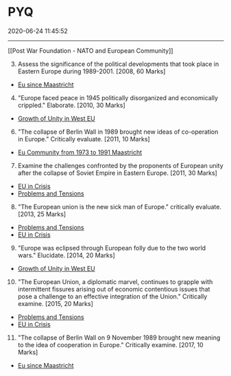 ﻿# PYQ
2020-06-24 11:45:52
            
---


[[Post War Foundation - NATO and European Community]]




3. Assess the significance of the political developments that took place in Eastern Europe during 1989-2001. [2008, 60 Marks]
-   [Eu since Maastricht](onenote:[[European]]%20Union&section-id={8A5A4BC6-4F34-476F-9EFC-DA75DA779FD7}&page-id={FE1A3CEF-E2EF-4729-A63A-4EDF72606163}&object-id={33ECD25D-6FFE-4202-9D81-030B8C860605}&C&base-path=https://d.docs.live.net/bbc8be5bd337910c/Documents/History%20Optional/World%20History/Part%20II/Unificaiton%20of%20Europe.one)






4. "Europe faced peace in 1945 politically disorganized and economically crippled." Elaborate. [2010, 30 Marks]
-   [Growth of Unity in West EU](onenote:[[Post]]%20War%20Foundation%20%20NATO%20and%20European%20Community&section-id={8A5A4BC6-4F34-476F-9EFC-DA75DA779FD7}&page-id={43A10D26-9B6F-4EC5-A13E-77AB220928BA}&object-id={9038CEA3-E8F6-4BB9-AD33-BA89431D8F5A}&C&base-path=https://d.docs.live.net/bbc8be5bd337910c/Documents/History%20Optional/World%20History/Part%20II/Unificaiton%20of%20Europe.one)






6. "The collapse of Berlin Wall in 1989 brought new ideas of co-operation in Europe." Critically evaluate. [2011, 10 Marks]
-   [Eu Community from 1973 to 1991 Maastricht](onenote:[[Consolidation]]%20and%20Expansion%20of%20European%20Community&section-id={8A5A4BC6-4F34-476F-9EFC-DA75DA779FD7}&page-id={53F733BD-66A7-40C9-87C4-78BFDAF453D3}&object-id={14F13ED6-E2BA-4D36-A9C7-757E0DD64641}&C&base-path=https://d.docs.live.net/bbc8be5bd337910c/Documents/History%20Optional/World%20History/Part%20II/Unificaiton%20of%20Europe.one)






7. Examine the challenges confronted by the proponents of European unity after the collapse of Soviet Empire in Eastern Europe. [2011, 30 Marks]
-   [EU in Crisis](onenote:[[European]]%20Union&section-id={8A5A4BC6-4F34-476F-9EFC-DA75DA779FD7}&page-id={FE1A3CEF-E2EF-4729-A63A-4EDF72606163}&object-id={33ECD25D-6FFE-4202-9D81-030B8C860605}&5A&base-path=https://d.docs.live.net/bbc8be5bd337910c/Documents/History%20Optional/World%20History/Part%20II/Unificaiton%20of%20Europe.one)
-   [Problems and Tensions](onenote:[[European]]%20Union&section-id={8A5A4BC6-4F34-476F-9EFC-DA75DA779FD7}&page-id={FE1A3CEF-E2EF-4729-A63A-4EDF72606163}&object-id={33ECD25D-6FFE-4202-9D81-030B8C860605}&42&base-path=https://d.docs.live.net/bbc8be5bd337910c/Documents/History%20Optional/World%20History/Part%20II/Unificaiton%20of%20Europe.one)






8. "The European union is the new sick man of Europe." critically evaluate. [2013, 25 Marks]
-   [Problems and Tensions](onenote:[[European]]%20Union&section-id={8A5A4BC6-4F34-476F-9EFC-DA75DA779FD7}&page-id={FE1A3CEF-E2EF-4729-A63A-4EDF72606163}&object-id={33ECD25D-6FFE-4202-9D81-030B8C860605}&42&base-path=https://d.docs.live.net/bbc8be5bd337910c/Documents/History%20Optional/World%20History/Part%20II/Unificaiton%20of%20Europe.one)
-   [EU in Crisis](onenote:[[European]]%20Union&section-id={8A5A4BC6-4F34-476F-9EFC-DA75DA779FD7}&page-id={FE1A3CEF-E2EF-4729-A63A-4EDF72606163}&object-id={33ECD25D-6FFE-4202-9D81-030B8C860605}&5A&base-path=https://d.docs.live.net/bbc8be5bd337910c/Documents/History%20Optional/World%20History/Part%20II/Unificaiton%20of%20Europe.one)




9. "Europe was eclipsed through European folly due to the two world wars." Elucidate. [2014, 20 Marks]
-   [Growth of Unity in West EU](onenote:[[Post]]%20War%20Foundation%20%20NATO%20and%20European%20Community&section-id={8A5A4BC6-4F34-476F-9EFC-DA75DA779FD7}&page-id={43A10D26-9B6F-4EC5-A13E-77AB220928BA}&object-id={9038CEA3-E8F6-4BB9-AD33-BA89431D8F5A}&C&base-path=https://d.docs.live.net/bbc8be5bd337910c/Documents/History%20Optional/World%20History/Part%20II/Unificaiton%20of%20Europe.one)






10. "The European Union, a diplomatic marvel, continues to grapple with intermittent fissures arising out of economic contentious issues that pose a challenge to an effective integration of the Union." Critically examine. [2015, 20 Marks]
-   [Problems and Tensions](onenote:[[European]]%20Union&section-id={8A5A4BC6-4F34-476F-9EFC-DA75DA779FD7}&page-id={FE1A3CEF-E2EF-4729-A63A-4EDF72606163}&object-id={33ECD25D-6FFE-4202-9D81-030B8C860605}&42&base-path=https://d.docs.live.net/bbc8be5bd337910c/Documents/History%20Optional/World%20History/Part%20II/Unificaiton%20of%20Europe.one)
-   [EU in Crisis](onenote:[[European]]%20Union&section-id={8A5A4BC6-4F34-476F-9EFC-DA75DA779FD7}&page-id={FE1A3CEF-E2EF-4729-A63A-4EDF72606163}&object-id={33ECD25D-6FFE-4202-9D81-030B8C860605}&5A&base-path=https://d.docs.live.net/bbc8be5bd337910c/Documents/History%20Optional/World%20History/Part%20II/Unificaiton%20of%20Europe.one)




11. "The collapse of Berlin Wall on 9 November 1989 brought new meaning to the idea of cooperation in Europe." Critically examine. [2017, 10 Marks]
-   [Eu since Maastricht](onenote:[[European]]%20Union&section-id={8A5A4BC6-4F34-476F-9EFC-DA75DA779FD7}&page-id={FE1A3CEF-E2EF-4729-A63A-4EDF72606163}&object-id={33ECD25D-6FFE-4202-9D81-030B8C860605}&C&base-path=https://d.docs.live.net/bbc8be5bd337910c/Documents/History%20Optional/World%20History/Part%20II/Unificaiton%20of%20Europe.one)




